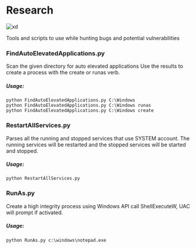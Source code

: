 # Research

![xd](https://img.shields.io/badge/Python-3-blue.svg "Python 3")

Tools and scripts to use while hunting bugs and potential vulnerabilities

### FindAutoElevatedApplications.py
Scan the given directory for auto elevated applications Use the results to create a process with the create or runas verb.

##### Usage:
```
python FindAutoElevatedApplications.py C:\Windows
python FindAutoElevatedApplications.py C:\Windows runas
python FindAutoElevatedApplications.py C:\Windows create
```

### RestartAllServices.py
Parses all the running and stopped services that use SYSTEM account. The running services will be restarted and the stopped services will be started and stopped.

##### Usage:
```
python RestartAllServices.py
```

### RunAs.py
Create a high integrity process using Windows API call ShellExecuteW, UAC will prompt if activated.

##### Usage:
```
python RunAs.py c:\windows\notepad.exe
```
